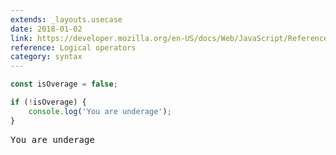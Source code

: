 ```yaml
---
extends: _layouts.usecase
date: 2018-01-02
link: https://developer.mozilla.org/en-US/docs/Web/JavaScript/Reference/Operators/Logical_Operators
reference: Logical operators
category: syntax
---
```


```javascript
const isOverage = false;

if (!isOverage) {
    console.log('You are underage');
}
```

<pre class="output">You are underage</pre>
